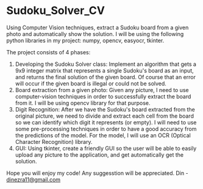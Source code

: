 # Sudoku_Solver_CV
Using Computer Vision techniques, extract a Sudoku board from a given photo and automatically show the solution.
I will be using the following python libraries in my project: numpy, opencv, easyocr, tkinter.

The project consists of 4 phases:
1. Developing the Sudoku Solver class: Implement an algorithm that gets a 9x9 integer matrix that represents a single Sudoku's board as an input, and returns the final solution of the given board.
Of course that an error will occur if the given board is illegal or could not be solved.
2. Board extraction from a given photo: Given any picture, I need to use computer-vision techniques in order to successfully extract the board from it. I will be using opencv library for that purpose.
3. Digit Recognition: After we have the Sudoku's board extracted from the original picture, we need to divide and extract each cell from the board so we can identify which digit it represents (or empty). I will need to use some pre-processing techniques in order to have a good accuracy from the predictions of the model. For the model, I will use an OCR (Optical Character Recognition) library.
4. GUI: Using tkinter, create a friendly GUI so the user will be able to easily upload any picture to the application, and get automatically get the solution.

Hope you will enjoy my code! Any suggesstion will be appreciated.
Din - dinezra11@gmail.com
